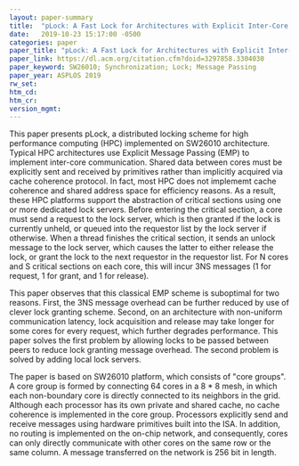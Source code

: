 ```yaml
---
layout: paper-summary
title:  "pLock: A Fast Lock for Architectures with Explicit Inter-Core Message Passing"
date:   2019-10-23 15:17:00 -0500
categories: paper
paper_title: "pLock: A Fast Lock for Architectures with Explicit Inter-Core Message Passing"
paper_link: https://dl.acm.org/citation.cfm?doid=3297858.3304030
paper_keyword: SW26010; Synchronization; Lock; Message Passing
paper_year: ASPLOS 2019
rw_set: 
htm_cd: 
htm_cr: 
version_mgmt: 
---
```


This paper presents pLock, a distributed locking scheme for high performance computing (HPC) implemented on SW26010 architecture.
Typical HPC architectures use Explicit Message Passing (EMP) to implement inter-core communication. Shared data between
cores must be explicitly sent and received by primitives rather than implicitly acquired via cache coherence protocol.
In fact, most HPC does not implememt cache coherence and shared address space for efficiency reasons. As a result, these
HPC platforms support the abstraction of critical sections using one or more dedicated lock servers. Before entering the
critical section, a core must send a request to the lock server, which is then granted if the lock is currently unheld,
or queued into the requestor list by the lock server if otherwise. When a thread finishes the critical section, it
sends an unlock message to the lock server, which causes the latter to either release the lock, or grant the lock
to the next requestor in the requestor list. For N cores and S critical sections on each core, this will incur 3NS
messages (1 for request, 1 for grant, and 1 for release).

This paper observes that this classical EMP scheme is suboptimal for two reasons. First, the 3NS message overhead can
be further reduced by use of clever lock granting scheme. Second, on an architecture with non-uniform communication latency,
lock acquisition and release may take longer for some cores for every request, which further degrades performance. This
paper solves the first problem by allowing locks to be passed between peers to reduce lock granting message overhead. The 
second problem is solved by adding local lock servers.

The paper is based on SW26010 platform, which consists of "core groups". A core group is formed by connecting 64 cores
in a 8 * 8 mesh, in which each non-boundary core is directly connected to its neighbors in the grid. Although each processor 
has its own private and shared cache, no cache coherence is implemented in the core group. Processors explicitly send and 
receive messages using hardware primitives built into the ISA. In addition, no routing is implemented on the on-chip 
network, and consequently, cores can only directly communicate with other cores on the same row or the same column.
A message transferred on the network is 256 bit in length. 

